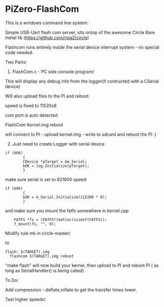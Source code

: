 # PiZero-FlashCom

This is a windows command line system:

Simple USB-Uart flash com server, sits ontop of the awesome Circle Bare metal lib (https://github.com/rsta2/circle)

Flashcom runs entirely inside the serial device interrupt system - no special code needed.

Two Parts:


1) FlashCom.c - PC side console program/

This will display any debug info from the logger(if contructed with a CSerial device)

Will also upload files to the PI and reboot:

speed is fixed to 11520x8

com port is auto detected

FlashCom Kernel.img reboot

will connect to PI - upload kernel.img - write to sdcard and reboot the PI :)

2) Just need to create Logger with serial device
```
if (bOK)
		{
		CDevice *pTarget = &m_Serial;
		bOK = log.Initialize(pTarget);
		}
```

make sure serial is set to 921600 speed:
```
if (bOK)
		{
		bOK = m_Serial.Initialize(115200 * 8);
		}
```

and make sure you mount the fatfs somewhere in kernel.cpp
```
	FATFS *fs = (FATFS*)malloc(sizeof(FATFS)); 
	f_mount(fs, "", 0);
```



  
  Modify rule.mk in circle-master/
  
  to
  ```
  flash: $(TARGET).img
	flashcom $(TARGET).img reboot
```	
  
  
  "make flash" will now build your kernel, then upload to PI and reboot PI ( as long as SerialHandler() is being called)

  
  To Do:
  
  Add compression - deflate,inflate to get the transfer times lower.
  
  Test higher speeds!
